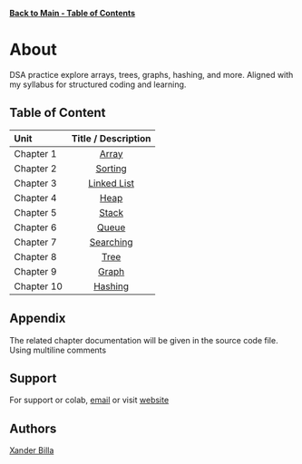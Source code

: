 [**Back to Main - Table of Contents**](https://github.com/xanderbilla/LPU-Academics#readme)

# About

DSA practice explore arrays, trees, graphs, hashing, and more. Aligned with my syllabus for structured coding and learning.

## Table of Content

| Unit       |                                      Title / Description                                       |
| :--------- | :--------------------------------------------------------------------------------------------: |
| Chapter 1  |    [Array](https://github.com/xanderbilla/LPU-Academics/blob/main/blob/CSE205/CSE205_1.md)     |
| Chapter 2  |   [Sorting](https://github.com/xanderbilla/LPU-Academics/tree/main/blob/CSE205/CSE205_2.md)    |
| Chapter 3  | [Linked List ](https://github.com/xanderbilla/LPU-Academics/tree/main/blob/CSE205/CSE205_3.md) |
| Chapter 4  |     [Heap](https://github.com/xanderbilla/LPU-Academics/tree/main/blob/CSE205/CSE205_4.md)     |
| Chapter 5  |    [Stack](https://github.com/xanderbilla/LPU-Academics/tree/main/blob/CSE205/CSE205_5.md)     |
| Chapter 6  |    [Queue](https://github.com/xanderbilla/LPU-Academics/tree/main/blob/CSE205/CSE205_6.md)     |
| Chapter 7  |  [Searching](https://github.com/xanderbilla/LPU-Academics/tree/main/blob/CSE205/CSE205_7.md)   |
| Chapter 8  |     [Tree](https://github.com/xanderbilla/LPU-Academics/tree/main/blob/CSE205/CSE205_8.md)     |
| Chapter 9  |    [Graph](https://github.com/xanderbilla/LPU-Academics/tree/main/blob/CSE205/CSE205_9.md)     |
| Chapter 10 |   [Hashing](https://github.com/xanderbilla/LPU-Academics/tree/main/blob/CSE205/CSE205_10.md)   |

## Appendix

The related chapter documentation will be given in the source code file. Using multiline comments

## Support

For support or colab, [email](mailto:dev.xanderbilla@gmail.com) or visit [website](https://xanderbilla.com)

## Authors

[Xander Billa](https://xanderbilla.com)
